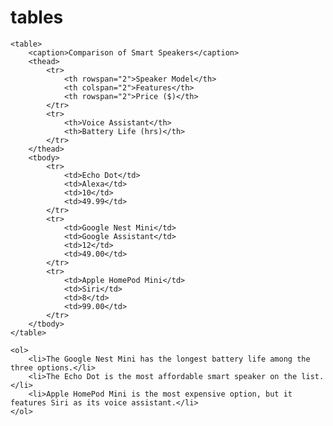 # tables<!DOCTYPE html>
<html lang="en">
<head>
    <meta charset="UTF-8">
    <meta name="viewport" content="width=device-width, initial-scale=1.0">
    <title>Smart Speaker Comparison</title>
    <style>
        table {
            width: 80%;
            border-collapse: collapse;
            margin: 20px 0;
        }
        th, td {
            border: 1px solid #ddd;
            padding: 8px;
            text-align: center;
        }
        th {
            background-color: #f2f2f2;
        }
    </style>
</head>
<body>

    <table>
        <caption>Comparison of Smart Speakers</caption>
        <thead>
            <tr>
                <th rowspan="2">Speaker Model</th>
                <th colspan="2">Features</th>
                <th rowspan="2">Price ($)</th>
            </tr>
            <tr>
                <th>Voice Assistant</th>
                <th>Battery Life (hrs)</th>
            </tr>
        </thead>
        <tbody>
            <tr>
                <td>Echo Dot</td>
                <td>Alexa</td>
                <td>10</td>
                <td>49.99</td>
            </tr>
            <tr>
                <td>Google Nest Mini</td>
                <td>Google Assistant</td>
                <td>12</td>
                <td>49.00</td>
            </tr>
            <tr>
                <td>Apple HomePod Mini</td>
                <td>Siri</td>
                <td>8</td>
                <td>99.00</td>
            </tr>
        </tbody>
    </table>

    <ol>
        <li>The Google Nest Mini has the longest battery life among the three options.</li>
        <li>The Echo Dot is the most affordable smart speaker on the list.</li>
        <li>Apple HomePod Mini is the most expensive option, but it features Siri as its voice assistant.</li>
    </ol>

</body>
</html>

